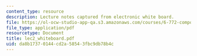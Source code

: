```yaml
---
content_type: resource
description: Lecture notes captured from electronic white board.
file: https://ol-ocw-studio-app-qa.s3.amazonaws.com/courses/6-772-compound-semiconductor-devices-spring-2003/da8b17370144cd2a58543fbc9db78b4c_lec2_whiteboard.pdf
file_type: application/pdf
resourcetype: Document
title: lec2_whiteboard.pdf
uid: da8b1737-0144-cd2a-5854-3fbc9db78b4c
---
```

